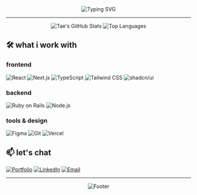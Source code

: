 <div align="center">
  <img src="https://readme-typing-svg.demolab.com?font=Fira+Code&pause=1000&color=10B981&center=true&vCenter=true&width=435&lines=hey+there+%F0%9F%91%8B;i'm+tae;web3+frontend+dev" alt="Typing SVG" />
</div>

---

<div align="center">
  <img src="https://github-readme-stats.vercel.app/api?username=taelee3&show_icons=true&theme=vue&hide_border=true&count_private=true" alt="Tae's GitHub Stats" />
  <img src="https://github-readme-stats.vercel.app/api/top-langs/?username=taelee3&layout=compact&theme=vue&hide_border=true" alt="Top Languages" />
</div>


## 🛠️ what i work with

<div align="left">
  
### frontend
![React](https://img.shields.io/badge/React-20232A?style=for-the-badge&logo=react&logoColor=61DAFB)
![Next.js](https://img.shields.io/badge/Next.js-000000?style=for-the-badge&logo=next.js&logoColor=white)
![TypeScript](https://img.shields.io/badge/TypeScript-007ACC?style=for-the-badge&logo=typescript&logoColor=white)
![Tailwind CSS](https://img.shields.io/badge/Tailwind_CSS-38B2AC?style=for-the-badge&logo=tailwind-css&logoColor=white)
![shadcn/ui](https://img.shields.io/badge/shadcn%2Fui-000000?style=for-the-badge&logo=react&logoColor=white)

### backend
![Ruby on Rails](https://img.shields.io/badge/Ruby_on_Rails-CC0000?style=for-the-badge&logo=ruby-on-rails&logoColor=white)
![Node.js](https://img.shields.io/badge/Node.js-43853D?style=for-the-badge&logo=node.js&logoColor=white)

### tools & design
![Figma](https://img.shields.io/badge/Figma-F24E1E?style=for-the-badge&logo=figma&logoColor=white)
![Git](https://img.shields.io/badge/Git-F05032?style=for-the-badge&logo=git&logoColor=white)
![Vercel](https://img.shields.io/badge/Vercel-000000?style=for-the-badge&logo=vercel&logoColor=white)

</div>


## 📫 let's chat

<div align="left">
  
[![Portfolio](https://img.shields.io/badge/Portfolio-000000?style=for-the-badge&logo=About.me&logoColor=white)](https://taelee.dev/)
[![LinkedIn](https://img.shields.io/badge/LinkedIn-0077B5?style=for-the-badge&logo=linkedin&logoColor=white)](https://www.linkedin.com/in/taelee3/)
[![Email](https://img.shields.io/badge/Email-D14836?style=for-the-badge&logo=gmail&logoColor=white)](mailto:taekyu.lee3@gmail.com)

</div>

---

<div align="center">
  <img src="https://capsule-render.vercel.app/api?type=waving&color=gradient&height=100&section=footer" alt="Footer" />
</div>
